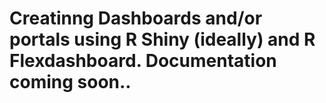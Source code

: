# Creatinng Dashboards and/or portals using R Shiny (ideally) and R Flexdashboard. Documentation coming soon..
 
